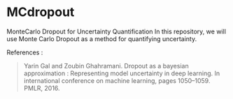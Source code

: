 # MCdropout
MonteCarlo Dropout for Uncertainty Quantification
In this repository, we will use Monte Carlo Dropout as a method for quantifying uncertainty.


References : 

> Yarin Gal and Zoubin Ghahramani. Dropout as a bayesian approximation : Representing model
uncertainty in deep learning. In international conference on machine learning, pages 1050–1059.
PMLR, 2016.
